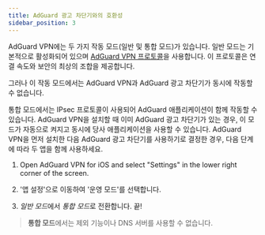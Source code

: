 ```yaml
---
title: AdGuard 광고 차단기와의 호환성
sidebar_position: 3
---
```


AdGuard VPN에는 두 가지 작동 모드(일반 및 통합 모드)가 있습니다. 일반 모드는 기본적으로 활성화되어 있으며 [AdGuard VPN 프로토콜](/general/adguard-vpn-protocol.mdx)을 사용합니다. 이 프로토콜은 연결 속도와 보안의 최상의 조합을 제공합니다.

그러나 이 작동 모드에서는 AdGuard VPN과 AdGuard 광고 차단기가 동시에 작동할 수 없습니다.

통합 모드에서는 IPsec 프로토콜이 사용되어 AdGuard 애플리케이션이 함께 작동할 수 있습니다. AdGuard VPN을 설치할 때 이미 AdGuard 광고 차단기가 있는 경우, 이 모드가 자동으로 켜지고 동시에 당사 애플리케이션을 사용할 수 있습니다. AdGuard VPN을 먼저 설치한 다음 AdGuard 광고 차단기를 사용하기로 결정한 경우, 다음 단계에 따라 두 앱을 함께 사용하세요.

1. Open AdGuard VPN for iOS and select "Settings" in the lower right corner of the screen.

2. '앱 설정'으로 이동하여 '운영 모드'를 선택합니다.

3. *일반 모드*에서 *통합 모드*로 전환합니다. 끝!

> **통합 모드**에서는 제외 기능이나 DNS 서버를 사용할 수 없습니다.
